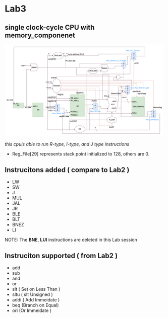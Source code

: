 # Lab3 

## single clock-cycle CPU with memory_componenet

![Architecture Diagram](./lab3_architecture.png)

*this cpuis able to run R-type, I-type, and J type instructions*



* Reg_File[29] represents stack point initialized to 128, others are 0.

## Instrucitons added ( compare to Lab2 )

* LW
* SW
* J
* MUL
* JAL
* JR
* BLE
* BLT
* BNEZ
* LI

NOTE: The **BNE**, **LUI** instructions are deleted in this Lab session

## Instruciton supported ( from Lab2 )

* add
* sub
* and
* or
* slt  ( Set on Less Than )
* sltu ( slt Unsigned )
* addi ( Add Immeidate )
* beq  (Branch on Equal)
* ori  (Or Immeidate )



